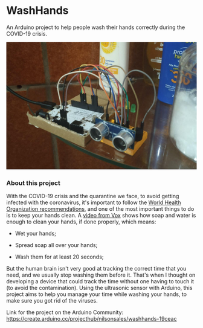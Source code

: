 # WashHands
An Arduino project to help people wash their hands correctly during the COVID-19 crisis.

![alt text](https://raw.githubusercontent.com/nilsonsales/WashHands/master/photo_2020-03-20_11-26-10.jpg)

### About this project

With the COVID-19 crisis and the quarantine we face, to avoid getting infected with the coronavirus, it's important to follow the [World Health Organization recommendations](https://www.who.int/emergencies/diseases/novel-coronavirus-2019/advice-for-public), and one of the most important things to do is to keep your hands clean. A [video from Vox](https://www.youtube.com/watch?v=-LKVUarhtvE) shows how soap and water is enough to clean your hands, if done properly, which means:

- Wet your hands;

- Spread soap all over your hands;

- Wash them for at least 20 seconds;

But the human brain isn't very good at tracking the correct time that you need, and we usually stop washing them before it. That's when I thought on developing a device that could track the time without one having to touch it (to avoid the contamination). Using the ultrasonic sensor with Arduino, this project aims to help you manage your time while washing your hands, to make sure you got rid of the viruses.

Link for the project on the Arduino Community:
https://create.arduino.cc/projecthub/nilsonsales/washhands-19ceac
